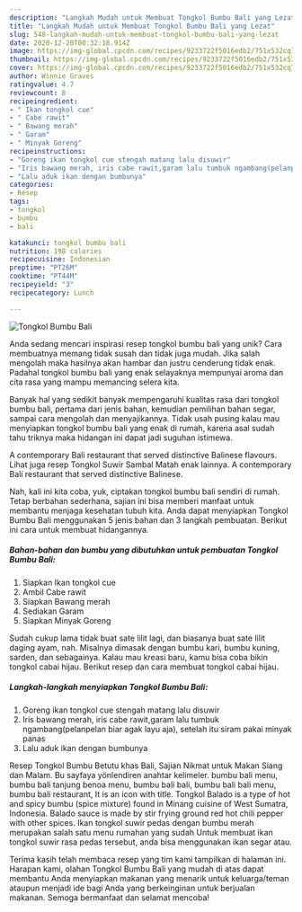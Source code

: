 ```yaml
---
description: "Langkah Mudah untuk Membuat Tongkol Bumbu Bali yang Lezat"
title: "Langkah Mudah untuk Membuat Tongkol Bumbu Bali yang Lezat"
slug: 548-langkah-mudah-untuk-membuat-tongkol-bumbu-bali-yang-lezat
date: 2020-12-20T00:32:18.914Z
image: https://img-global.cpcdn.com/recipes/9233722f5016edb2/751x532cq70/tongkol-bumbu-bali-foto-resep-utama.jpg
thumbnail: https://img-global.cpcdn.com/recipes/9233722f5016edb2/751x532cq70/tongkol-bumbu-bali-foto-resep-utama.jpg
cover: https://img-global.cpcdn.com/recipes/9233722f5016edb2/751x532cq70/tongkol-bumbu-bali-foto-resep-utama.jpg
author: Winnie Graves
ratingvalue: 4.7
reviewcount: 8
recipeingredient:
- " Ikan tongkol cue"
- " Cabe rawit"
- " Bawang merah"
- " Garam"
- " Minyak Goreng"
recipeinstructions:
- "Goreng ikan tongkol cue stengah matang lalu disuwir"
- "Iris bawang merah, iris cabe rawit,garam lalu tumbuk ngambang(pelanpelan biar agak layu aja), setelah itu siram pakai minyak panas"
- "Lalu aduk ikan dengan bumbunya"
categories:
- Resep
tags:
- tongkol
- bumbu
- bali

katakunci: tongkol bumbu bali 
nutrition: 198 calories
recipecuisine: Indonesian
preptime: "PT26M"
cooktime: "PT44M"
recipeyield: "3"
recipecategory: Lunch

---
```



![Tongkol Bumbu Bali](https://img-global.cpcdn.com/recipes/9233722f5016edb2/751x532cq70/tongkol-bumbu-bali-foto-resep-utama.jpg)

Anda sedang mencari inspirasi resep tongkol bumbu bali yang unik? Cara membuatnya memang tidak susah dan tidak juga mudah. Jika salah mengolah maka hasilnya akan hambar dan justru cenderung tidak enak. Padahal tongkol bumbu bali yang enak selayaknya mempunyai aroma dan cita rasa yang mampu memancing selera kita.

Banyak hal yang sedikit banyak mempengaruhi kualitas rasa dari tongkol bumbu bali, pertama dari jenis bahan, kemudian pemilihan bahan segar, sampai cara mengolah dan menyajikannya. Tidak usah pusing kalau mau menyiapkan tongkol bumbu bali yang enak di rumah, karena asal sudah tahu triknya maka hidangan ini dapat jadi suguhan istimewa.

A contemporary Bali restaurant that served distinctive Balinese flavours. Lihat juga resep Tongkol Suwir Sambal Matah enak lainnya. A contemporary Bali restaurant that served distinctive Balinese.


Nah, kali ini kita coba, yuk, ciptakan tongkol bumbu bali sendiri di rumah. Tetap berbahan sederhana, sajian ini bisa memberi manfaat untuk membantu menjaga kesehatan tubuh kita. Anda dapat menyiapkan Tongkol Bumbu Bali menggunakan 5 jenis bahan dan 3 langkah pembuatan. Berikut ini cara untuk membuat hidangannya.

<!--inarticleads1-->

##### Bahan-bahan dan bumbu yang dibutuhkan untuk pembuatan Tongkol Bumbu Bali:

1. Siapkan  Ikan tongkol cue
1. Ambil  Cabe rawit
1. Siapkan  Bawang merah
1. Sediakan  Garam
1. Siapkan  Minyak Goreng


Sudah cukup lama tidak buat sate lilit lagi, dan biasanya buat sate lilit daging ayam, nah. Misalnya dimasak dengan bumbu kari, bumbu kuning, sarden, dan sebagainya. Kalau mau kreasi baru, kamu bisa coba bikin tongkol cabai hijau. Berikut resep dan cara membuat tongkol cabai hijau. 

<!--inarticleads2-->

##### Langkah-langkah menyiapkan Tongkol Bumbu Bali:

1. Goreng ikan tongkol cue stengah matang lalu disuwir
1. Iris bawang merah, iris cabe rawit,garam lalu tumbuk ngambang(pelanpelan biar agak layu aja), setelah itu siram pakai minyak panas
1. Lalu aduk ikan dengan bumbunya


Resep Tongkol Bumbu Betutu khas Bali, Sajian Nikmat untuk Makan Siang dan Malam. Bu sayfaya yönlendiren anahtar kelimeler. bumbu bali menu, bumbu bali tanjung benoa menu, bumbu bali bali, bumbu bali bali menu, bumbu bali restaurant, It is an icon with title. Tongkol Balado is a type of hot and spicy bumbu (spice mixture) found in Minang cuisine of West Sumatra, Indonesia. Balado sauce is made by stir frying ground red hot chili pepper with other spices. Ikan tongkol suwir pedas dengan bumbu merah merupakan salah satu menu rumahan yang sudah Untuk membuat ikan tongkol suwir rasa pedas tersebut, anda bisa menggunakan ikan segar atau. 

Terima kasih telah membaca resep yang tim kami tampilkan di halaman ini. Harapan kami, olahan Tongkol Bumbu Bali yang mudah di atas dapat membantu Anda menyiapkan makanan yang menarik untuk keluarga/teman ataupun menjadi ide bagi Anda yang berkeinginan untuk berjualan makanan. Semoga bermanfaat dan selamat mencoba!

